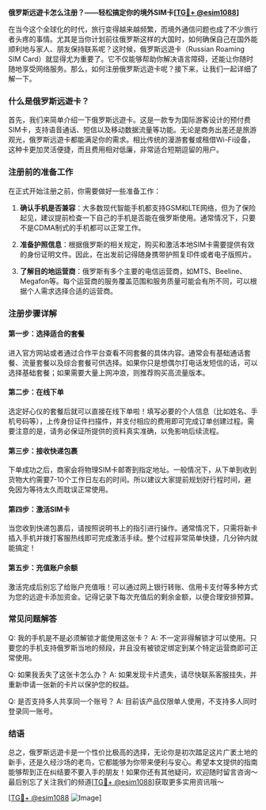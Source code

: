 **俄罗斯远遊卡怎么注册？——轻松搞定你的境外SIM卡[[TG💪+ @esim1088](https://t.me/s/esim1088)]**

在当今这个全球化的时代，旅行变得越来越频繁，而境外通信问题也成了不少旅行者头疼的事情。尤其是当你计划前往俄罗斯这样的大国时，如何确保自己在国外能顺利地与家人、朋友保持联系呢？这时候，俄罗斯远遊卡（Russian Roaming SIM Card）就显得尤为重要了。它不仅能够帮助你解决语言障碍，还能让你随时随地享受网络服务。那么，如何注册俄罗斯远遊卡呢？接下来，让我们一起详细了解一下。

### 什么是俄罗斯远遊卡？

首先，我们来简单介绍一下俄罗斯远遊卡。这是一款专为国际游客设计的预付费SIM卡，支持语音通话、短信以及移动数据流量等功能。无论是商务出差还是旅游观光，俄罗斯远遊卡都能满足你的需求。相比传统的漫游套餐或租借Wi-Fi设备，这种卡更加灵活便捷，而且费用相对低廉，非常适合短期逗留的用户。

### 注册前的准备工作

在正式开始注册之前，你需要做好一些准备工作：

1. **确认手机是否兼容**：大多数现代智能手机都支持GSM和LTE网络，但为了保险起见，建议提前检查一下自己的手机是否能在俄罗斯使用。通常情况下，只要不是CDMA制式的手机都可以正常工作。
   
2. **准备护照信息**：根据俄罗斯的相关规定，购买和激活本地SIM卡需要提供有效的身份证明文件。因此，在出发前记得随身携带护照复印件或者电子版照片。

3. **了解目的地运营商**：俄罗斯有多个主要的电信运营商，如MTS、Beeline、Megafon等。每个运营商的服务覆盖范围和服务质量可能会有所不同，可以根据个人需求选择合适的运营商。

### 注册步骤详解

#### 第一步：选择适合的套餐
进入官方网站或者通过合作平台查看不同套餐的具体内容。通常会有基础通话套餐、流量套餐以及综合套餐可供选择。如果你只是想偶尔打电话发短信的话，可以选择基础套餐；如果需要大量上网冲浪，则推荐购买高流量版本。

#### 第二步：在线下单
选定好心仪的套餐后就可以直接在线下单啦！填写必要的个人信息（比如姓名、手机号码等），上传身份证件扫描件，并支付相应的费用即可完成订单创建过程。需要注意的是，请务必保证所提供的资料真实准确，以免影响后续流程。

#### 第三步：接收快递包裹
下单成功之后，商家会将物理SIM卡邮寄到指定地址。一般情况下，从下单到收到货物大约需要7-10个工作日左右的时间。所以建议大家提前规划好行程时间，避免因为等待太久而耽误正常使用。

#### 第四步：激活SIM卡
当您收到快递包裹后，请按照说明书上的指引进行操作。通常情况下，只需将新卡插入手机并拨打客服热线即可完成激活手续。整个过程非常简单快捷，几分钟内就能搞定！

#### 第五步：充值账户余额
激活完成后别忘了给账户充值哦！可以通过网上银行转账、信用卡支付等多种方式为您的远遊卡添加资金。记得记录下每次充值后的剩余金额，以便合理安排预算。

### 常见问题解答

Q: 我的手机是不是必须解锁才能使用这张卡？
A: 不一定非得解锁才可以使用。只要您的手机支持俄罗斯当地的频段，并且没有被锁定绑定到某个特定运营商即可正常使用。

Q: 如果我丢失了这张卡怎么办？
A: 如果发现卡片遗失，请尽快联系客服挂失，并重新申请一张新的卡片以保护您的权益。

Q: 是否支持多人共享同一个账号？
A: 目前该产品仅限单人使用，不支持多人同时登录同一账号。

### 结语

总之，俄罗斯远遊卡是一个性价比极高的选择，无论你是初次踏足这片广袤土地的新手，还是久经沙场的老鸟，它都能够为你带来便利与安心。希望本文提供的指南能够帮到正在纠结要不要入手的朋友！如果你还有其他疑问，欢迎随时留言咨询～最后别忘了关注我们的频道[[TG💪+ @esim1088](https://t.me/s/esim1088)]获取更多实用资讯哦～

[[TG💪+ @esim1088](https://t.me/s/esim1088) ![Image](https://i.postimg.cc/4NQfJmqS/Snipaste-2025-05-13-00-14-12.png)]